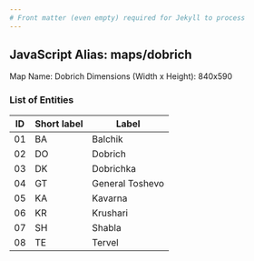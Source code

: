 ```yaml
---
# Front matter (even empty) required for Jekyll to process
---
```


## JavaScript Alias: maps/dobrich

Map Name: Dobrich
Dimensions (Width x Height): 840x590





### List of Entities

ID | Short label | Label
---|---|---|
01|BA|Balchik
02|DO|Dobrich
03|DK|Dobrichka
04|GT|General Toshevo
05|KA|Kavarna
06|KR|Krushari
07|SH|Shabla
08|TE|Tervel

